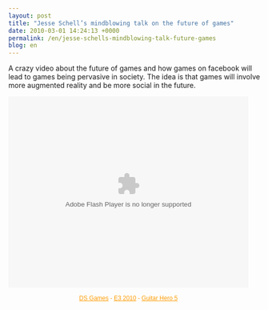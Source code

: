 ```yaml
---
layout: post
title: "Jesse Schell’s mindblowing talk on the future of games"
date: 2010-03-01 14:24:13 +0000
permalink: /en/jesse-schells-mindblowing-talk-future-games
blog: en
---
```


<p>A crazy video about the future of games and how games on facebook will lead to games being pervasive in society. The idea is that games will involve more augmented reality and be more social in the future.</p>

<object classId="clsid:D27CDB6E-AE6D-11cf-96B8-444553540000" width="480" height="418" id="VideoPlayerLg44277"><param name="movie" value="http://g4tv.com/lv3/44277" /><param name="allowScriptAccess" value="always" /><param name="allowFullScreen" value="true" /><embed src="http://g4tv.com/lv3/44277" type="application/x-shockwave-flash" name="VideoPlayer" width="480" height="382" allowScriptAccess="always" allowFullScreen="true" /></object><div style="margin:0;text-align:center;width:480px;font-family:Arial,sans-serif;font-size:12px;color:#FF9B00;"><a href="http://g4tv.com/games/ds/index" style="color:#FF9B00;" target="_blank">DS Games</a> - <a href="http://g4tv.com/e32010" style="color:#FF9B00;" target="_blank">E3 2010</a> - <a href="http://g4tv.com/games/ps3/61899/guitar-hero-5/index" style="color:#FF9B00;" target="_blank">Guitar Hero 5</a></div>